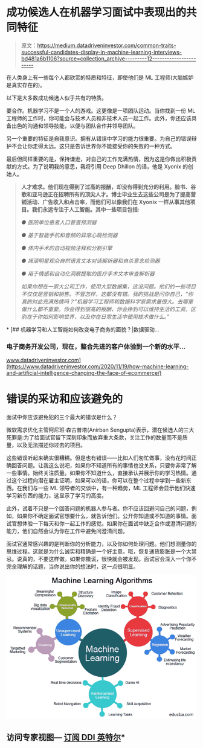# 成功候选人在机器学习面试中表现出的共同特征

> 原文：<https://medium.datadriveninvestor.com/common-traits-successful-candidates-display-in-machine-learning-interviews-bd481a6b1106?source=collection_archive---------12----------------------->

在人类身上有一些每个人都欣赏的特质和特征，即使他们是 ML 工程师(大脑嫉妒是真实存在的)。

以下是大多数成功候选人似乎共有的特质。

要合作。机器学习不是一个人的游戏。这更像是一项团队运动。当你找到一份 ML 工程师的工作时，你可能会与技术人员和非技术人员一起工作。此外，你还应该具备出色的沟通和领导技能，以便与团队合作并领导团队。

另一个重要的特征是自我意识。拥有从错误中学习的能力很重要。为自己的错误辩护不会让你走得太远。这只是告诉世界你不能接受你的失败的一种方式。

最后但同样重要的是，保持谦逊，对自己的工作充满热情，因为这是你做出积极贡献的方式。为了说明我的意思，我将引用 Deep Dhillon 的话，他是 Xyonix 的创始人。

> **人才难求。他们现在得到了过高的报酬，却没有得到充分的利用。脸书、谷歌和亚马逊正在招聘所有的顶尖人才。博士毕业生去这些公司是为了提高营销活动、广告收入和点击率，而他们可以像我们在 Xyonix 一样从事其他项目。我们永远专注于人工智能。其中一些项目包括:**
> 
> *● *医院单位患者人口普查预测器**
> 
> *● *基于智能手机和音频的异常心跳检测器**
> 
> *● *体内手术的自动视频注释和分割引擎**
> 
> *● *摇滚明星观众自然语言文本对话解析器和自杀意念检测器**
> 
> *● *用于情感和自动化洞察提取的医疗手术文本审查解析器**
> 
> *如果你想在一家大公司工作，使用大型数据集，这没问题。他们的一些项目不仅仅是营销和销售。不管怎样，这都没有错。我的挑战是问你自己，“你真的对此充满热情吗？”机器学习工程师和数据科学家需求量很大。去哪里做什么都不重要。你会得到很高的报酬，你会挣到可以维持生活的工资。区别在于你如何影响世界，以及你在日常生活中使用技术做什么。”*

*[](https://www.datadriveninvestor.com/2020/11/19/how-machine-learning-and-artificial-intelligence-changing-the-face-of-ecommerce/) [## 机器学习和人工智能如何改变电子商务的面貌？|数据驱动…

### 电子商务开发公司，现在，整合先进的客户体验到一个新的水平…

www.datadriveninvestor.com](https://www.datadriveninvestor.com/2020/11/19/how-machine-learning-and-artificial-intelligence-changing-the-face-of-ecommerce/) 

# 错误的采访和应该避免的

面试中你应该避免犯的三个最大的错误是什么？

微软需求优化主管阿尼班·森古普塔(Anirban Sengupta)表示，潜在候选人的三大死罪是:为了给面试官留下深刻印象而放弃重大条款，关注工作的数量而不是质量，以及无法描述你过去的项目。

这些错误听起来确实很糟糕。但是也有错误——比如人们匆忙做事，没有花时间正确回答问题。让我这么说吧，如果你不知道所有的事情也没关系，只要你非常了解一些事情。始终关注质量。如果你不知道什么，直接承认并展示你的学习热情。通过这个过程向潜在雇主证明，如果可以的话，你可以在整个过程中学到一些新东西。在我们与一些 ML 领导者的交谈中，有一种趋势，ML 工程师会显示他们快速学习新东西的能力，这显示了学习的高度。

此外，试着不只是一个回答问题的机器人参与者。你不应该回避问自己的问题，例如，如果你不确定面试官想要什么，就告诉他们。公开你知道或不知道的事情。面试官想体验一下每天和你一起工作的感觉。如果你在面试中缺乏合作或澄清问题的能力，他们自然会认为你在工作中避免问澄清问题。

面试官通常感兴趣的是判断你的分析能力，以及你如何处理问题。他们想测量你的思维过程。这就是为什么诚实和精确是一个好主意。哦，恢复通货膨胀是一个大禁忌。说真的，不要这样做。如果你撒谎，很快就会被发现。面试官会深入一个你不完全理解的话题，当你说出你的想法时，这一点很明显。

![](img/3b295dd035383bbe18bd38852f8bc364.png)

## 访问专家视图— [订阅 DDI 英特尔](https://datadriveninvestor.com/ddi-intel)*